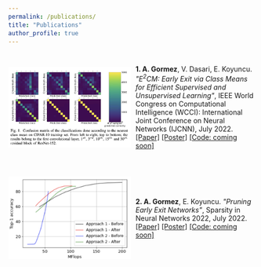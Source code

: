 ```yaml
---
permalink: /publications/
title: "Publications"
author_profile: true
---
```

<style>
img {
  padding-right: 10px;
  padding-bottom: 30px;
  padding-top: 30px;
}
.box {
   display: flex;
   align-items:center;
}
</style>


<div class="box">
  <img style="vertical-align:middle; float: left" src="/assets/publications/ijcnnfig.png" alt="" width="250">
  <span style=""><b>1. A. Gormez</b>, V. Dasari, E. Koyuncu. <em>"E<sup>2</sup>CM: Early Exit via Class Means for Efficient Supervised and Unsupervised Learning"</em>, IEEE World Congress on Computational Intelligence (WCCI): International Joint Conference on Neural Networks (IJCNN), July 2022. <a href="https://arxiv.org/abs/2103.01148">[Paper]</a> <a href="/assets/publications/ijcnn_poster.pdf">[Poster]</a> <a href="/publications">[Code: coming soon]</a></span>
</div>


<div class="box">
  <img style="vertical-align:middle; float: left" src="/assets/publications/snnfig.png" alt="" width="250">
  <span style=""><b>2. A. Gormez</b>, E. Koyuncu. <em>"Pruning Early Exit Networks"</em>, Sparsity in Neural Networks 2022, July 2022. <a href="https://arxiv.org/abs/2207.03644">[Paper]</a> <a href="/assets/publications/snn_poster.png">[Poster]</a> <a href="/publications">[Code: coming soon]</a></span>
</div>